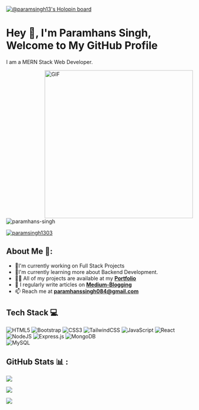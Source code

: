 [![@paramsingh13's Holopin board](https://holopin.me/paramsingh13)](https://holopin.io/@paramsingh13)

# Hey 👋, I'm Paramhans Singh, Welcome to My GitHub Profile
I am a MERN Stack Web Developer.

<img align="right" alt="GIF" src="https://www.techbabble.zone/content/images/2021/07/46207-programmer-1.gif" width="400px"  />

<p align="left"> <img src="https://komarev.com/ghpvc/?username=paramhans-singh&label=Profile%20views&color=0e75b6&style=flat" alt="paramhans-singh" /> </p>

<p align="left"> <a href="https://twitter.com/paramsingh1303" target="blank"><img src="https://img.shields.io/twitter/follow/paramsingh1303?logo=twitter&style=for-the-badge" alt="paramsingh1303" /></a> </p>


##  About Me 💫:
- 🌱I'm currently working on Full Stack Projects             
- 🔭I'm currently learning more about Backend Development.          
- 👨‍💻 All of my projects are available at my [**Portfolio**](https://paramhans-singh.github.io/Portfolio/)
- 📝 I regularly write articles on [**Medium-Blogging**](https://medium.com/@paramsingh13)
- 📫 Reach me at **paramhanssingh084@gmail.com**


## Tech Stack 💻

![HTML5](https://img.shields.io/badge/html5-%23E34F26.svg?style=for-the-badge&logo=html5&logoColor=white)
![Bootstrap](https://img.shields.io/badge/bootstrap-%23563D7C.svg?style=for-the-badge&logo=bootstrap&logoColor=white)
![CSS3](https://img.shields.io/badge/css3-%231572B6.svg?style=for-the-badge&logo=css3&logoColor=white)
![TailwindCSS](https://img.shields.io/badge/tailwindcss-%2338B2AC.svg?style=for-the-badge&logo=tailwind-css&logoColor=white)
![JavaScript](https://img.shields.io/badge/javascript-%23323330.svg?style=for-the-badge&logo=javascript&logoColor=%23F7DF1E)
![React](https://img.shields.io/badge/react-%2320232a.svg?style=for-the-badge&logo=react&logoColor=%2361DAFB)
![NodeJS](https://img.shields.io/badge/node.js-6DA55F?style=for-the-badge&logo=node.js&logoColor=white) 
![Express.js](https://img.shields.io/badge/express.js-%23404d59.svg?style=for-the-badge&logo=express&logoColor=%2361DAFB) 
![MongoDB](https://img.shields.io/badge/MongoDB-%234ea94b.svg?style=for-the-badge&logo=mongodb&logoColor=white) 	
![MySQL](https://img.shields.io/badge/mysql-%2300f.svg?style=for-the-badge&logo=mysql&logoColor=white) 


## GitHub Stats 📊 :
![](https://github-readme-stats.vercel.app/api?username=Paramhans-Singh&theme=merko&hide_border=true&include_all_commits=true&count_private=true)<br/>

![](https://github-readme-stats.vercel.app/api/top-langs/?username=Paramhans-Singh&theme=merko&hide_border=true&include_all_commits=true&count_private=true&layout=compact)<br/>

![](https://github-readme-streak-stats.herokuapp.com/?user=Paramhans-Singh&theme=merko&hide_border=true)


